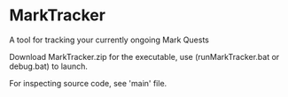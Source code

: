 # MarkTracker
A tool for tracking your currently ongoing Mark Quests

Download MarkTracker.zip for the executable, use (runMarkTracker.bat or debug.bat) to launch.

For inspecting source code, see 'main' file.
